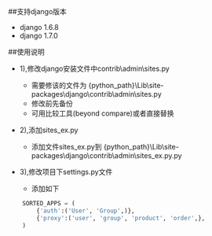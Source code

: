 
##支持django版本

* django 1.6.8
* django 1.7.0

##使用说明

* 1),修改django安装文件中contrib\admin\sites.py
    *  需要修该的文件为 {python_path}\Lib\site-packages\django\contrib\admin\sites.py
    *  修改前先备份
    *  可用比较工具(beyond compare)或者直接替换

* 2),添加sites_ex.py
    *  添加文件sites_ex.py到 {python_path}\Lib\site-packages\django\contrib\admin\sites_ex.py.py

* 3),修改项目下settings.py文件
    *  添加如下
```python
    SORTED_APPS = (
        {'auth':('User', 'Group',)},
        {'proxy':('user', 'group', 'product', 'order',},
    )
```